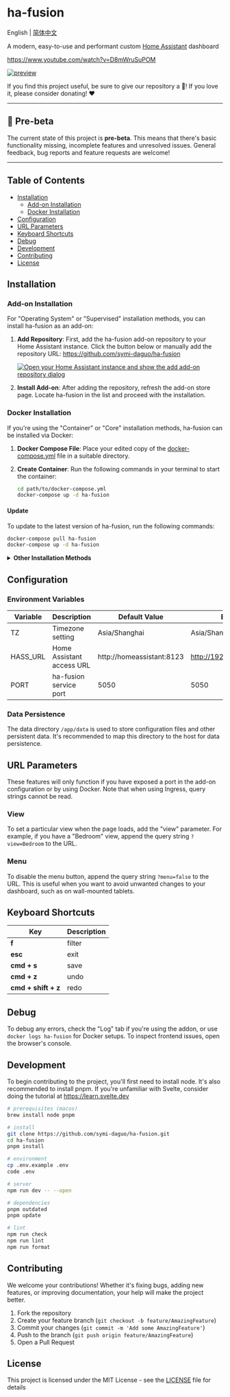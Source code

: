# ha-fusion

English | [简体中文](README.md)

A modern, easy-to-use and performant custom [Home Assistant](https://www.home-assistant.io/) dashboard

<https://www.youtube.com/watch?v=D8mWruSuPOM>

[![preview](/static/preview.png)](https://www.youtube.com/watch?v=D8mWruSuPOM)

If you find this project useful, be sure to give our repository a 🌟! If you love it, please consider donating! ❤️

---

## 📣 Pre-beta

The current state of this project is **pre-beta**. This means that there's basic functionality missing, incomplete features and unresolved issues. General feedback, bug reports and feature requests are welcome!

---

## Table of Contents

- [Installation](#installation)
  - [Add-on Installation](#add-on-installation)
  - [Docker Installation](#docker-installation)
- [Configuration](#configuration)
- [URL Parameters](#url-parameters)
- [Keyboard Shortcuts](#keyboard-shortcuts)
- [Debug](#debug)
- [Development](#development)
- [Contributing](#contributing)
- [License](#license)

## Installation

### Add-on Installation

For "Operating System" or "Supervised" installation methods, you can install ha-fusion as an add-on:

1. **Add Repository**: First, add the ha-fusion add-on repository to your Home Assistant instance. Click the button below or manually add the repository URL: <https://github.com/symi-daguo/ha-fusion>

   [![Open your Home Assistant instance and show the add add-on repository dialog](https://my.home-assistant.io/badges/supervisor_add_addon_repository.svg)](https://my.home-assistant.io/redirect/supervisor_add_addon_repository/?repository_url=https%3A%2F%2Fgithub.com%2Fsymi-daguo%2Fha-fusion)

2. **Install Add-on**: After adding the repository, refresh the add-on store page. Locate ha-fusion in the list and proceed with the installation.

### Docker Installation

If you're using the "Container" or "Core" installation methods, ha-fusion can be installed via Docker:

1. **Docker Compose File**: Place your edited copy of the [docker-compose.yml](https://github.com/symi-daguo/ha-fusion/blob/main/docker-compose.yml) file in a suitable directory.

2. **Create Container**:
   Run the following commands in your terminal to start the container:

   ```bash
   cd path/to/docker-compose.yml
   docker-compose up -d ha-fusion
   ```

#### Update

To update to the latest version of ha-fusion, run the following commands:

```bash
docker-compose pull ha-fusion
docker-compose up -d ha-fusion
```

<details>
<summary>
   <b>Other Installation Methods</b>
</summary>

Without docker-compose, updating the container involves additional steps. For each update, it's necessary to first stop the current container, remove it, pull the new image, and then execute the docker run command again.

```bash
docker run -d \
  --name ha-fusion \
  --network bridge \
  -p 5050:5050 \
  -v /path/to/ha-fusion:/app/data \
  -e TZ=Asia/Shanghai \
  -e HASS_URL=http://homeassistant:8123 \
  --restart always \
  ghcr.io/symi-daguo/ha-fusion
```

#### Kubernetes

If you prefer to use Kubernetes, see [Chart README.md](https://github.com/symi-daguo/ha-fusion/tree/main/charts/ha-fusion)

</details>

## Configuration

### Environment Variables

| Variable | Description | Default Value | Example |
|----------|-------------|---------------|---------|
| TZ | Timezone setting | Asia/Shanghai | Asia/Shanghai |
| HASS_URL | Home Assistant access URL | http://homeassistant:8123 | http://192.168.1.100:8123 |
| PORT | ha-fusion service port | 5050 | 5050 |

### Data Persistence

The data directory `/app/data` is used to store configuration files and other persistent data. It's recommended to map this directory to the host for data persistence.

## URL Parameters

These features will only function if you have exposed a port in the add-on configuration or by using Docker. Note that when using Ingress, query strings cannot be read.

### View

To set a particular view when the page loads, add the "view" parameter. For example, if you have a "Bedroom" view, append the query string `?view=Bedroom` to the URL.

### Menu

To disable the menu button, append the query string `?menu=false` to the URL. This is useful when you want to avoid unwanted changes to your dashboard, such as on wall-mounted tablets.

## Keyboard Shortcuts

| Key                 | Description |
| ------------------- | ----------- |
| **f**               | filter      |
| **esc**             | exit        |
| **cmd + s**         | save        |
| **cmd + z**         | undo        |
| **cmd + shift + z** | redo        |

## Debug

To debug any errors, check the "Log" tab if you're using the addon, or use `docker logs ha-fusion` for Docker setups. To inspect frontend issues, open the browser's console.

## Development

To begin contributing to the project, you'll first need to install node. It's also recommended to install pnpm. If you're unfamiliar with Svelte, consider doing the tutorial at <https://learn.svelte.dev>

```bash
# prerequisites (macos)
brew install node pnpm

# install
git clone https://github.com/symi-daguo/ha-fusion.git
cd ha-fusion
pnpm install

# environment
cp .env.example .env
code .env

# server
npm run dev -- --open

# dependencies
pnpm outdated
pnpm update

# lint
npm run check
npm run lint
npm run format
```

## Contributing

We welcome your contributions! Whether it's fixing bugs, adding new features, or improving documentation, your help will make the project better.

1. Fork the repository
2. Create your feature branch (`git checkout -b feature/AmazingFeature`)
3. Commit your changes (`git commit -m 'Add some AmazingFeature'`)
4. Push to the branch (`git push origin feature/AmazingFeature`)
5. Open a Pull Request

## License

This project is licensed under the MIT License - see the [LICENSE](LICENSE) file for details 